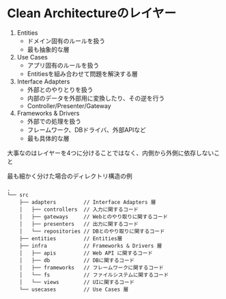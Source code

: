 # Clean Architectureのレイヤー

1. Entities
    - ドメイン固有のルールを扱う
    - 最も抽象的な層
2. Use Cases
    - アプリ固有のルールを扱う
    - Entitiesを組み合わせて問題を解決する層
3. Interface Adapters
    - 外部とのやりとりを扱う
    - 内部のデータを外部用に変換したり、その逆を行う
    - Controller/Presenter/Gateway
4. Frameworks & Drivers
    - 外部での処理を扱う
    - フレームワーク、DBドライバ、外部APIなど
    - 最も具体的な層

大事なのはレイヤーを4つに分けることではなく、内側から外側に依存しないこと

最も細かく分けた場合のディレクトリ構造の例

```
.
└── src
    ├── adapters         // Interface Adapters 層
    │   ├── controllers  // 入力に関するコード
    │   ├── gateways     // Webとのやり取りに関するコード
    │   ├── presenters   // 出力に関するコード
    │   └── repositories // DBとのやり取りに関するコード
    ├── entities         // Entities層
    ├── infra            // Frameworks & Drivers 層
    │   ├── apis         // Web API に関するコード
    │   ├── db           // DBに関するコード
    │   ├── frameworks   // フレームワークに関するコード
    │   └── fs           // ファイルシステムに関するコード
    │   └── views        // UIに関するコード
    └── usecases         // Use Cases 層
```
